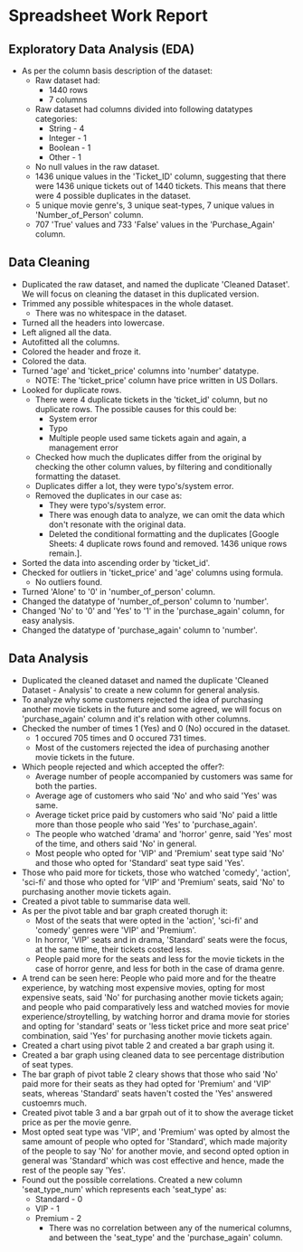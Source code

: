 # Spreadsheet Work Report

## Exploratory Data Analysis (EDA)

- As per the column basis description of the dataset:
    - Raw dataset had:
        - 1440 rows
        - 7 columns
    - Raw dataset had columns divided into following datatypes categories:
        - String - 4
        - Integer - 1
        - Boolean - 1
        - Other - 1
    - No null values in the raw dataset.
    - 1436 unique values in the 'Ticket_ID' column, suggesting that there were 1436 unique tickets out of 1440 tickets. This means that there were 4 possible duplicates in the dataset.
    - 5 unique movie genre's, 3 unique seat-types, 7 unique values in 'Number_of_Person' column.
    - 707 'True' values and 733 'False' values in the 'Purchase_Again' column.
 
## Data Cleaning

  - Duplicated the raw dataset, and named the duplicate 'Cleaned Dataset'. We will focus on cleaning the dataset in this duplicated version.
- Trimmed any possible whitespaces in the whole dataset.
    - There was no whitespace in the dataset.
- Turned all the headers into lowercase.
- Left aligned all the data.
- Autofitted all the columns.
- Colored the header and froze it.
- Colored the data.
- Turned 'age' and 'ticket_price' columns into 'number' datatype.
    - NOTE: The 'ticket_price' column have price written in US Dollars.
- Looked for duplicate rows.
    - There were 4 duplicate tickets in the 'ticket_id' column, but no duplicate rows. The possible causes for this could be:
        - System error
        - Typo
        - Multiple people used same tickets again and again, a management error
    - Checked how much the duplicates differ from the original by checking the other column values, by filtering and conditionally formatting the dataset.
    - Duplicates differ a lot, they were typo's/system error.
    - Removed the duplicates in our case as:
        - They were typo's/system error.
        - There was enough data to analyze, we can omit the data which don't resonate with the original data.
        - Deleted the conditional formatting and the duplicates [Google Sheets: 4 duplicate rows found and removed. 1436 unique rows remain.].
- Sorted the data into ascending order by 'ticket_id'. 
- Checked for outliers in 'ticket_price' and 'age' columns using formula.
    - No outliers found.
- Turned 'Alone' to '0' in 'number_of_person' column.
- Changed the datatype of 'number_of_person' column to 'number'.
- Changed 'No' to '0' and 'Yes' to '1' in the 'purchase_again' column, for easy analysis.
- Changed the datatype of 'purchase_again' column to 'number'.

## Data Analysis

- Duplicated the cleaned dataset and named the duplicate 'Cleaned Dataset - Analysis' to create a new column for general analysis.
- To analyze why some customers rejected the idea of purchasing another movie tickets in the future and some agreed, we will focus on 'purchase_again' column and it's relation with other columns.
- Checked the number of times 1 (Yes) and 0 (No) occured in the dataset.
    - 1 occured 705 times and 0 occured 731 times.
    - Most of the customers rejected the idea of purchasing another movie tickets in the future.
- Which people rejected and which accepted the offer?:
    - Average number of people accompanied by customers was same for both the parties.
    - Average age of customers who said 'No' and who said 'Yes' was same.
    - Average ticket price paid by customers who said 'No' paid a little more than those people who said 'Yes' to 'purchase_again'.
    - The people who watched 'drama' and 'horror' genre, said 'Yes' most of the time, and others said 'No' in general.
    - Most people who opted for 'VIP' and 'Premium' seat type said 'No' and those who opted for 'Standard' seat type said 'Yes'.
- Those who paid more for tickets, those who watched 'comedy', 'action', 'sci-fi' and those who opted for 'VIP' and 'Premium' seats, said 'No' to purchasing another movie tickets again.
- Created a pivot table to summarise data well.
- As per the pivot table and bar graph created thorugh it:
    - Most of the seats that were opted in the 'action', 'sci-fi' and 'comedy' genres were 'VIP' and 'Premium'.
    - In horror, 'VIP' seats and in drama, 'Standard' seats were the focus, at the same time, their tickets costed less.
    - People paid more for the seats and less for the movie tickets in the case of horror genre, and less for both in the case of drama genre.
- A trend can be seen here: People who paid more and for the theatre experience, by watching most expensive movies, opting for most expensive seats, said 'No' for purchasing another movie tickets again; and people who paid comparatively less and watched movies for movie experience/stroytelling, by watching horror and drama movie for stories and opting for 'standard' seats or 'less ticket price and more seat price' combination, said 'Yes' for purchasing another movie tickets again.
- Created a chart using pivot table 2 and created a bar graph using it.
- Created a bar graph using cleaned data to see percentage distribution of seat types.
- The bar graph of pivot table 2 cleary shows that those who said 'No' paid more for their seats as they had opted for 'Premium' and 'VIP' seats, whereas 'Standard' seats haven't costed the 'Yes' answered custoemrs much.
- Created pivot table 3 and a bar grpah out of it to show the average ticket price as per the movie genre.
- Most opted seat type was 'VIP', and 'Premium' was opted by almost the same amount of people who opted for 'Standard', which made majority of the people to say 'No' for another movie, and second opted option in general was 'Standard' which was cost effective and hence, made the rest of the people say 'Yes'.
- Found out the possible correlations. Created a new column 'seat_type_num' which represents each 'seat_type' as:
    - Standard - 0
    - VIP - 1
    - Premium - 2
        - There was no correlation between any of the numerical columns, and between the 'seat_type' and the 'purchase_again' column.
